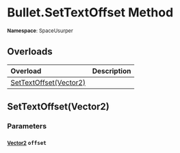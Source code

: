# Bullet.SetTextOffset Method

<small>**Namespace**: SpaceUsurper</small>

## Overloads

<div markdown="1" class="member-table">

| Overload | Description |
| :------- | ----------- |
| [SetTextOffset(Vector2)](#Vector2_) |  | 

</div>

## SetTextOffset(Vector2)
### Parameters
#### <small>[Vector2](https://docs.unity3d.com/ScriptReference/Vector2.html)</small> `offset`

